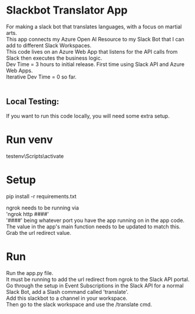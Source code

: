 # Slackbot Translator App
For making a slack bot that translates languages, with a focus on martial arts. <br>
This app connects my Azure Open AI Resource to my Slack Bot that I can add to different Slack Workspaces. <br>
This code lives on an Azure Web App that listens for the API calls from Slack then executes the business logic.<br>
Dev Time = 3 hours to initial release. First time using Slack API and Azure Web Apps.<br>
Iterative Dev Time = 0 so far.<br>
<br>
## Local Testing:
If you want to run this code locally, you will need some extra setup.<br> 
# Run venv
testenv\Scripts\activate<br>

# Setup
pip install -r requirements.txt<br>

ngrok needs to be running via <br>
'ngrok http ####' <br>
'####' being whatever port you have the app running on in the app code. The value in the app's main function needs to be updated to match this.<br>
Grab the url redirect value.<br>

# Run
Run the app.py file.<br>
It must be running to add the url redirect from ngrok to the Slack API portal.<br>
Go through the setup in Event Subscriptions in the Slack API for a normal Slack Bot, add a Slash command called 'translate'.<br>
Add this slackbot to a channel in your workspace. <br>
Then go to the slack workspace and use the /translate cmd. <br>
